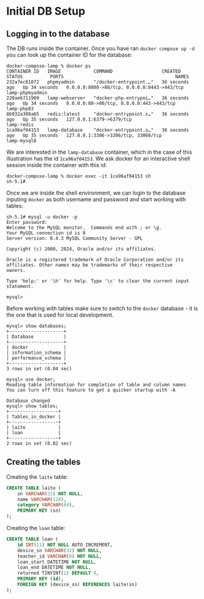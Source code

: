 Initial DB Setup
================

## Logging in to the database
The DB runs inside the container. Once you have ran `docker compose up -d` you can look up the container ID for 
the database:

```
docker-compose-lamp % docker ps
CONTAINER ID   IMAGE            COMMAND                  CREATED          STATUS          PORTS                                         NAMES
232a7ec81072   phpmyadmin       "/docker-entrypoint.…"   36 seconds ago   Up 34 seconds   0.0.0.0:8080->80/tcp, 0.0.0.0:8443->443/tcp   lamp-phpmyadmin
220ae6711909   lamp-webserver   "docker-php-entrypoi…"   36 seconds ago   Up 34 seconds   0.0.0.0:80->80/tcp, 0.0.0.0:443->443/tcp      lamp-php83
8b932a308a65   redis:latest     "docker-entrypoint.s…"   36 seconds ago   Up 35 seconds   127.0.0.1:6379->6379/tcp                      lamp-redis
1ca96af04153   lamp-database    "docker-entrypoint.s…"   36 seconds ago   Up 35 seconds   127.0.0.1:3306->3306/tcp, 33060/tcp           lamp-mysql8
```

We are interested in the `lamp-database` container, which in the case of this illustration has the id `1ca96af04153`.
We ask docker for an interactive shell session inside the container with this id:

```
docker-compose-lamp % docker exec -it 1ca96af04153 sh
sh-5.1# 
```

Once we are inside the shell environment, we can login to the database inputing `docker` as both username and password and start working with tables:

```
sh-5.1# mysql -u docker -p
Enter password: 
Welcome to the MySQL monitor.  Commands end with ; or \g.
Your MySQL connection id is 8
Server version: 8.4.3 MySQL Community Server - GPL

Copyright (c) 2000, 2024, Oracle and/or its affiliates.

Oracle is a registered trademark of Oracle Corporation and/or its
affiliates. Other names may be trademarks of their respective
owners.

Type 'help;' or '\h' for help. Type '\c' to clear the current input statement.

mysql> 
```

Before working with tables make sure to switch to the `docker` database - it is the one that is used for local development.

```
mysql> show databases;
+--------------------+
| Database           |
+--------------------+
| docker             |
| information_schema |
| performance_schema |
+--------------------+
3 rows in set (0.04 sec)

mysql> use docker;
Reading table information for completion of table and column names
You can turn off this feature to get a quicker startup with -A

Database changed
mysql> show tables;
+------------------+
| Tables_in_docker |
+------------------+
| laite            |
| loan             |
+------------------+
2 rows in set (0.02 sec)
```
## Creating the tables

Creating the `laite` table:

```sql
CREATE TABLE laite (
    sn VARCHAR(32) NOT NULL,
    name VARCHAR(128),
    category VARCHAR(64),
    PRIMARY KEY (sn)
);
```

Creating the `loan` table:

```sql
CREATE TABLE loan (
    id INT(11) NOT NULL AUTO_INCREMENT,
    device_sn VARCHAR(32) NOT NULL,
    teacher_id VARCHAR(8) NOT NULL,
    loan_start DATETIME NOT NULL,
    loan_end DATETIME NOT NULL,
    returned TINYINT(1) DEFAULT 0,
    PRIMARY KEY (id),
    FOREIGN KEY (device_sn) REFERENCES laite(sn)
);
```